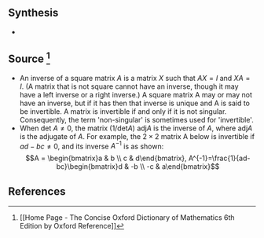 ## Synthesis
- 
## Source [^1]
- An inverse of a square matrix $A$ is a matrix $X$ such that $AX = I$ and $XA = I$. (A matrix that is not square cannot have an inverse, though it may have a left inverse or a right inverse.) A square matrix A may or may not have an inverse, but if it has then that inverse is unique and A is said to be invertible. A matrix is invertible if and only if it is not singular. Consequently, the term 'non-singular' is sometimes used for 'invertible'.
- When det $A \ne 0$, the matrix (1/det$A$) adj$A$ is the inverse of $A$, where adj$A$ is the adjugate of $A$. For example, the $2\times 2$ matrix A below is invertible if $ad - bc \ne 0$, and its inverse $A^{-1}$ is as shown:$$A = \begin{bmatrix}a & b \\ c & d\end{bmatrix}, A^{-1}=\frac{1}{ad-bc}\begin{bmatrix}d & -b \\ -c & a\end{bmatrix}$$
## References

[^1]: [[Home Page - The Concise Oxford Dictionary of Mathematics 6th Edition by Oxford Reference]]